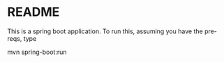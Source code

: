 # README #

This is a spring boot application. To run this, assuming you have the pre-reqs, type 

mvn spring-boot:run